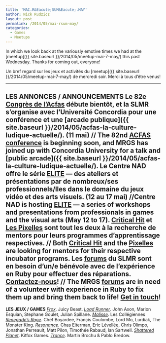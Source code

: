 ```yaml
---
title: 'MAI.R&Eacute;SUM&Eacute;.MAY'
author: Nick Rudzicz
layout: post
permalink: /2014/05/mai-rsum-may/
categories:
  - Games
  - Meetups
---
```



In which we look back at the variously emotive times we had at the [meetup]({{ site.baseurl }}/2014/05/meetup-mai-7-may/) this past Wednesday.
Thanks for coming out, everyone!



Un bref regard sur les jeux et activit&eacute;s du [meetup]({{ site.baseurl }}/2014/05/meetup-mai-7-may/) de mercredi soir.
Merci &agrave; tous d&#8217;&ecirc;tre venus!
 


---
**LES ANNONCES / ANNOUNCEMENTS**
Le 82e [Congr&egrave;s de l&#8217;Acfas](http://www.acfas.ca/evenements/congres/programme/82/special/232615) d&eacute;bute bient&ocirc;t, et la SLMR s&#8217;organise avec l&#8217;Universit&eacute; Concordia pour une conf&eacute;rence et une [arcade publique]({{ site.baseurl }}/2014/05/acfas-la-culture-ludique-actuelle/). (11 mai)  // The 82nd [ACFAS conference](http://www.acfas.ca/evenements/congres/programme/82/special/232615) is beginning soon, and MRGS has joined up with Concordia University for a talk and [public arcade]({{ site.baseurl }}/2014/05/acfas-la-culture-ludique-actuelle/).
Le Centre NAD offre le s&eacute;rie [ELITE](http://elite.nad.ca/fr/) &#8212; des ateliers et pr&eacute;sentations par de nombreux/ses professionnels/lles dans le domaine du jeux vid&eacute;o et des arts visuels. (12 au 17 mai)  //Centre NAD is hosting [ELITE](http://elite.nad.ca/) &#8212; a series of workshops and presentations from professionals in games and the visual arts (May 12 to 17).
[Critical Hit](http://www.criticalhitmontreal.ca/) et [Les Pixelles](http://pixelles.ca/fr/) sont tout les deux &agrave; la recherche de mentors pour leurs programmes d&#8217;apprentissage respectives.  // Both [Critical Hit](http://www.criticalhitmontreal.ca/) and the [Pixelles](http://pixelles.ca/) are looking for mentors for their respective incubator programs.
Les [forums](http://forum.mrgs.ca/) du SLMR sont en besoin d&#8217;un/e b&eacute;n&eacute;vole avec de l&#8217;exp&eacute;rience en Ruby pour effectuer des r&eacute;parations. [Contactez-nous](mailto:bakedgoods@mrgs.ca)!  // The MRGS [forums](http://forum.mrgs.ca) are in need of a volunteer with experience in Ruby to fix them up and bring them back to life! [Get in touch](mailto:bakedgoods@mrgs.ca)!
---
**LES JEUX / GAMES**
*[Frox](http://juicybeast.itch.io/frox)*. Juicy Beast.
 *[Load Runner](http://julian-spillane.itch.io/load-runner-tojam-edition)*. John Axon, Marion Esquian, Stephane Goulet, Julian Spillane.
 *[Malisse](http://renaudbedard.itch.io/malisse)*. Les Coll&eacute;giennes
 *[Renegade&#8217;s Rage](http://notaliensagain.itch.io/renegades-rage)*. Chef Boyardee, Fran&ccedil;is Coulombe, Lord Mo, Lurdiak, The Monster King.
 *[Resonance](http://globalgamejam.org/2014/games/resonance)*. Chas Elterman, Eric L&eacute;vell&eacute;e, Chris Olimpo, Jonathan Perreault, Matt Pilon, Timoth&eacute;e Rabaud, Ian Sartwell.
 *[Shattered Planet](http://www.kitfoxgames.com/shattered-planet/)*. Kitfox Games.
 *[Trance](http://trancegame.blogspot.ca/)*. Martin Brochu &#038; Pablo Bredow.
 
 
